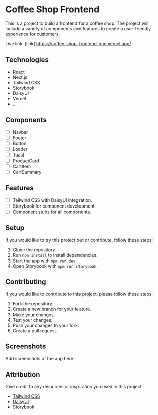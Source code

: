 # Coffee Shop Frontend

This is a project to build a frontend for a coffee shop. The project will include a variety of components and features to create a user-friendly experience for customers.

Live link: [link] https://coffee-shop-frontend-one.vercel.app/

## Technologies

- React
- Next.js
- Tailwind CSS
- Storybook
- DaisyUI
- Vercel
- ...

## Components

- [ ] Navbar
- [ ] Footer
- [ ] Button
- [ ] Loader
- [ ] Toast
- [ ] ProductCard
- [ ] CartItem
- [ ] CartSummary

## Features
- [ ] Tailwind CSS with DaisyUI integration.
- [ ] Storybook for component development.
- [ ] Component stubs for all components.

## Setup
If you would like to try this project out or contribute, follow these steps:

1. Clone the repository.
2. Run `npm install` to install dependencies.
3. Start the app with `npm run dev`.
4. Open Storybook with `npm run storybook`.

## Contributing
If you would like to contribute to this project, please follow these steps:

1. Fork the repository.
2. Create a new branch for your feature.
3. Make your changes.
4. Test your changes.
5. Push your changes to your fork.
6. Create a pull request.

## Screenshots

Add screenshots of the app here.

## Attribution

Give credit to any resources or inspiration you used in this project.

- [Tailwind CSS](https://tailwindcss.com/)
- [DaisyUI](https://daisyui.com/)
- [Storybook](https://storybook.js.org/)


